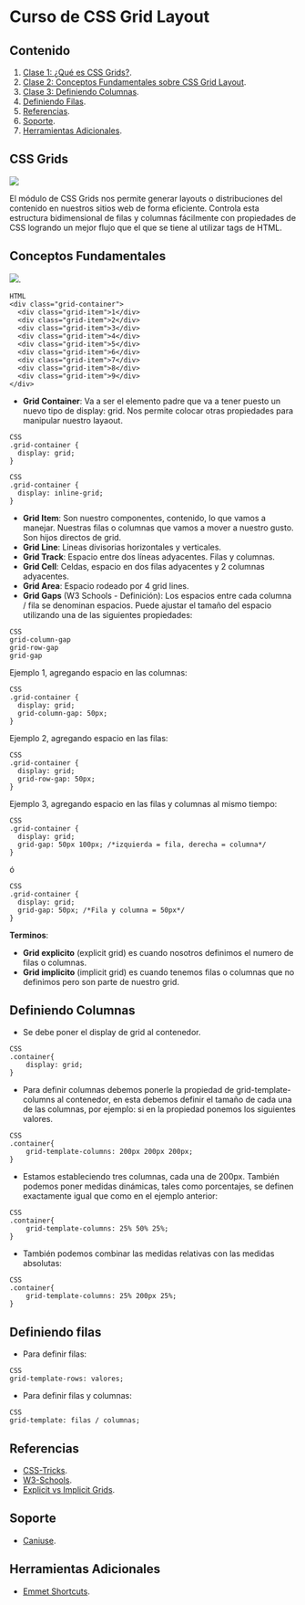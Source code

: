 # Curso de CSS Grid Layout

## Contenido
1. [Clase 1: ¿Qué es CSS Grids?](#CSS-Grids).
2. [Clase 2: Conceptos Fundamentales sobre CSS Grid Layout](#Conceptos-Fundamentales).
3. [Clase 3: Definiendo Columnas](#Definiendo-Columnas).
4. [Definiendo Filas](#Definiendo-Filas).
5. [Referencias](#Referencias).
6. [Soporte](#Soporte).
7. [Herramientas Adicionales](#Herramientas-Adicionales).

## CSS Grids

![](http://appatico.com/wp-content/uploads/2019/08/css-grid-layout.png)

El módulo de CSS Grids nos permite generar layouts o distribuciones del contenido en nuestros sitios web de forma eficiente. Controla esta estructura bidimensional de filas y columnas fácilmente con propiedades de CSS logrando un mejor flujo que el que se tiene al utilizar tags de HTML.

## Conceptos Fundamentales

![](https://www.w3schools.com/css/grid_lines.png).

```
HTML
<div class="grid-container">
  <div class="grid-item">1</div>
  <div class="grid-item">2</div>
  <div class="grid-item">3</div>
  <div class="grid-item">4</div>
  <div class="grid-item">5</div>
  <div class="grid-item">6</div>
  <div class="grid-item">7</div>
  <div class="grid-item">8</div>
  <div class="grid-item">9</div>
</div>
```
- **Grid Container**: Va a ser el elemento padre que va a tener puesto un nuevo tipo de display: grid. Nos permite colocar otras propiedades para manipular nuestro layaout.
```
CSS
.grid-container {
  display: grid;
}
```

```
CSS
.grid-container {
  display: inline-grid;
}
```
- **Grid Item**: Son nuestro componentes, contenido, lo que vamos a manejar. Nuestras filas o columnas que vamos a mover a nuestro gusto. Son hijos directos de grid.
- **Grid Line**: Lineas divisorias horizontales y verticales.
- **Grid Track**: Espacio entre dos líneas adyacentes. Filas y columnas.
- **Grid Cell**: Celdas, espacio en dos filas adyacentes y 2 columnas adyacentes.
- **Grid Area**: Espacio rodeado por 4 grid lines.
- **Grid Gaps** (W3 Schools - Definición): Los espacios entre cada columna / fila se denominan espacios.
Puede ajustar el tamaño del espacio utilizando una de las siguientes propiedades:
```
CSS
grid-column-gap
grid-row-gap
grid-gap
```
Ejemplo 1, agregando espacio en las columnas:
```
CSS
.grid-container {
  display: grid;
  grid-column-gap: 50px;
}
```
Ejemplo 2, agregando espacio en las filas:
```
CSS
.grid-container {
  display: grid;
  grid-row-gap: 50px;
}
```
Ejemplo 3, agregando espacio en las filas y columnas al mismo tiempo:
```
CSS
.grid-container {
  display: grid;
  grid-gap: 50px 100px; /*izquierda = fila, derecha = columna*/
}
```
ó

```
CSS
.grid-container {
  display: grid;
  grid-gap: 50px; /*Fila y columna = 50px*/
}
```

**Terminos**:
- **Grid explicito** (explicit grid) es cuando nosotros definimos el numero de filas o columnas.
- **Grid implicito** (implicit grid) es cuando tenemos filas o columnas que no definimos pero son parte de nuestro grid.

## Definiendo Columnas

- Se debe poner el display de grid al contenedor.
```
CSS
.container{
	display: grid;
}
```
- Para definir columnas debemos ponerle la propiedad de grid-template-columns al contenedor, en esta debemos definir el tamaño de cada una de las columnas, por ejemplo: si en la propiedad ponemos los siguientes valores.
```
CSS
.container{
 	grid-template-columns: 200px 200px 200px;
}
```
- Estamos estableciendo tres columnas, cada una de 200px.
También podemos poner medidas dinámicas, tales como porcentajes, se definen exactamente igual que como en el ejemplo anterior:
```
CSS
.container{
 	grid-template-columns: 25% 50% 25%;
}
```
- También podemos combinar las medidas relativas con las medidas absolutas:
```
CSS
.container{
 	grid-template-columns: 25% 200px 25%;
}
```

## Definiendo filas

- Para definir filas:
```
CSS
grid-template-rows: valores;
```

- Para definir filas y columnas:
```
CSS
grid-template: filas / columnas;
```


## Referencias

- [CSS-Tricks](https://css-tricks.com/snippets/css/complete-guide-grid/).
- [W3-Schools](https://www.w3schools.com/css/css_grid.asp).
- [Explicit vs Implicit Grids](https://www.quackit.com/css/grid/tutorial/explicit_vs_implicit_grid.cfm).

## Soporte

- [Caniuse](https://caniuse.com/css-grid).

## Herramientas Adicionales

- [Emmet Shortcuts](https://docs.emmet.io/cheat-sheet/).